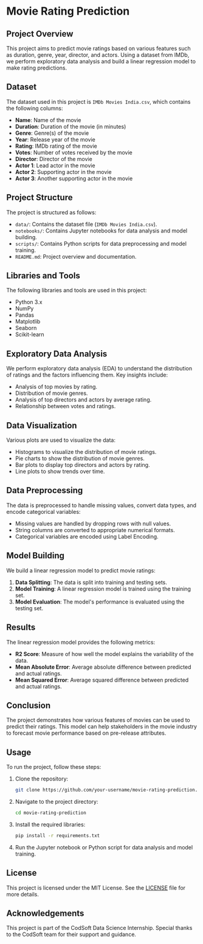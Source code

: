 # Movie Rating Prediction

## Project Overview
This project aims to predict movie ratings based on various features such as duration, genre, year, director, and actors. Using a dataset from IMDb, we perform exploratory data analysis and build a linear regression model to make rating predictions.

## Dataset
The dataset used in this project is `IMDb Movies India.csv`, which contains the following columns:
- **Name**: Name of the movie
- **Duration**: Duration of the movie (in minutes)
- **Genre**: Genre(s) of the movie
- **Year**: Release year of the movie
- **Rating**: IMDb rating of the movie
- **Votes**: Number of votes received by the movie
- **Director**: Director of the movie
- **Actor 1**: Lead actor in the movie
- **Actor 2**: Supporting actor in the movie
- **Actor 3**: Another supporting actor in the movie

## Project Structure
The project is structured as follows:
- `data/`: Contains the dataset file (`IMDb Movies India.csv`).
- `notebooks/`: Contains Jupyter notebooks for data analysis and model building.
- `scripts/`: Contains Python scripts for data preprocessing and model training.
- `README.md`: Project overview and documentation.

## Libraries and Tools
The following libraries and tools are used in this project:
- Python 3.x
- NumPy
- Pandas
- Matplotlib
- Seaborn
- Scikit-learn

## Exploratory Data Analysis
We perform exploratory data analysis (EDA) to understand the distribution of ratings and the factors influencing them. Key insights include:
- Analysis of top movies by rating.
- Distribution of movie genres.
- Analysis of top directors and actors by average rating.
- Relationship between votes and ratings.

## Data Visualization
Various plots are used to visualize the data:
- Histograms to visualize the distribution of movie ratings.
- Pie charts to show the distribution of movie genres.
- Bar plots to display top directors and actors by rating.
- Line plots to show trends over time.

## Data Preprocessing
The data is preprocessed to handle missing values, convert data types, and encode categorical variables:
- Missing values are handled by dropping rows with null values.
- String columns are converted to appropriate numerical formats.
- Categorical variables are encoded using Label Encoding.

## Model Building
We build a linear regression model to predict movie ratings:
1. **Data Splitting**: The data is split into training and testing sets.
2. **Model Training**: A linear regression model is trained using the training set.
3. **Model Evaluation**: The model's performance is evaluated using the testing set.

## Results
The linear regression model provides the following metrics:
- **R2 Score**: Measure of how well the model explains the variability of the data.
- **Mean Absolute Error**: Average absolute difference between predicted and actual ratings.
- **Mean Squared Error**: Average squared difference between predicted and actual ratings.

## Conclusion
The project demonstrates how various features of movies can be used to predict their ratings. This model can help stakeholders in the movie industry to forecast movie performance based on pre-release attributes.

## Usage
To run the project, follow these steps:
1. Clone the repository:
   ```bash
   git clone https://github.com/your-username/movie-rating-prediction.git
   ```
2. Navigate to the project directory:
   ```bash
   cd movie-rating-prediction
   ```
3. Install the required libraries:
   ```bash
   pip install -r requirements.txt
   ```
4. Run the Jupyter notebook or Python script for data analysis and model training.

## License
This project is licensed under the MIT License. See the [LICENSE](LICENSE) file for more details.

## Acknowledgements
This project is part of the CodSoft Data Science Internship. Special thanks to the CodSoft team for their support and guidance.
